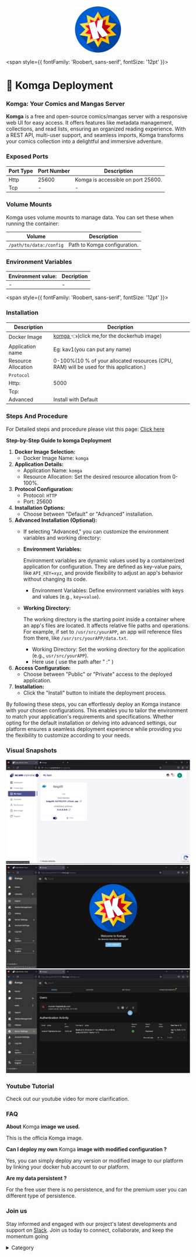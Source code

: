
<p align="center">
  <img src="/img/r66.png" alt="Alt Text" width="25%"/>
</p> 

<span style={{ fontFamily: 'Roobert, sans-serif', fontSize: '12pt' }}>

# 📙 Komga Deployment

### Komga: Your Comics and Mangas Server

**Komga** is a free and open-source comics/mangas server with a responsive web UI for easy access. It offers features like metadata management, collections, and read lists, ensuring an organized reading experience. With a REST API, multi-user support, and seamless imports, Komga transforms your comics collection into a delightful and immersive adventure.
### Exposed Ports

| Port Type | Port Number | Description                       |
| --------- | ----------- | --------------------------------- |
| Http      | 25600       | Komga is accessible on port 25600.|
| Tcp       | -           | -             |

### Volume Mounts

Komga uses volume mounts to manage data. You can set these when running the container:

| Volume                    | Description                   |
| ------------------------- | ----------------------------- |
| `/path/to/data:/config`   | Path to Komga configuration.  |


### Environment Variables


|   **Environment value:**          | Decription                                                                                                               | 
| --------------------- | ------                                                                                                                   | 
|-       |  -                              |

</span>


<span style={{ fontFamily: 'Roobert, sans-serif', fontSize: '12pt' }}>

### Installation

|  Description          | Decription                                                                                                               | 
| --------------------- | ------                                                                                                                   | 
| Docker Image          |   [komga ](https://hub.docker.com/r/gotson/komga) 👈(click me,for the dockerhub image)                                   |
| Application name      |  Eg: kav1(you can put any name)                                                                                        | 
| Resource Allocation   |  0-100%(10 % of your allocated resources (CPU, RAM) will be used for this application.)                                  | 
| `Protocol`            |                                                                                                                          | 
|  Http:                |     5000                                                                                                                     |
|  Tcp:                 |                                                                                                                        | 
|    Advanced           |    Install with Default                                                                                                  |



### Steps And Procedure

For Detailed steps and procedure please vist this page: [Click here](https://techscaleinfinite.github.io/introduction/cloud-float/Steps%20and%20procedure)



**Step-by-Step Guide to komga Deployment**

1. **Docker Image Selection:**
   * Docker Image Name: `komga`
2. **Application Details:**
   * Application Name: `komga`
   * Resource Allocation: Set the desired resource allocation from 0-100%.
3. **Protocol Configuration:**
   * Protocol: `HTTP`
   * Port: 25600
4. **Installation Options:**
   * Choose between "Default" or "Advanced" installation.
5. **Advanced Installation (Optional):**
   * If selecting "Advanced," you can customize the environment variables and working directory:
   *   **Environment Variables:**

       Environment variables are dynamic values used by a containerized application for configuration. They are defined as key-value pairs, like `API_KEY=xyz`, and provide flexibility to adjust an app's behavior without changing its code.

       * Environment Variables: Define environment variables with keys and values (e.g., `key=value`).
   *   **Working Directory:**

       The working directory is the starting point inside a container where an app's files are located. It affects relative file paths and operations. For example, if set to `/usr/src/yourAPP`, an app will reference files from there, like `/usr/src/yourAPP/data.txt`.

       * Working Directory: Set the working directory for the application (e.g., `usr/src/yourAPP`).
       * Here use ( use the path after   " :"  )
6. **Access Configuration:**
   * Choose between "Public" or "Private" access to the deployed application.
7. **Installation:**
   * Click the "Install" button to initiate the deployment process.

By following these steps, you can effortlessly deploy an  Komga instance with your chosen configurations. This enables you to tailor the environment to match your application's requirements and specifications. Whether opting for the default installation or delving into advanced settings, our platform ensures a seamless deployment experience while providing you the flexibility to customize according to your needs.

### Visual Snapshots
![Alt Text](/img/tt6.jpg)
![Alt Text](/img/gt6.jpg)
![Alt Text](/img/ht6.jpg)


### Youtube Tutorial&#x20;

Check out our youtube video for more clarification.



### FAQ

**About** Komga **image we used.**

This is the officia Komga image.

**Can I deploy my own** Komga **image with modified configuration ?**

Yes, you can simply deploy any version or modified image to our platform by linking your docker hub account to our platform.

**Are my data persistent ?**

For the free user there is no persistence, and for the premium user you can different type of persistence.

### Join us

Stay informed and engaged with our project's latest developments and support on [Slack](https://app.slack.com/client/T04QS32JX6E/C04QKEWE146). Join us today to connect, collaborate, and keep the momentum going

<details>

<summary>Category</summary>

Kubernetes, cloud computing, DevOps, cloud services, hosting platform, container orchestration, cloud infrastructure, cloud deployment, cloud management, cloud technology, cloud solutions, Komga

</details>
</span>


